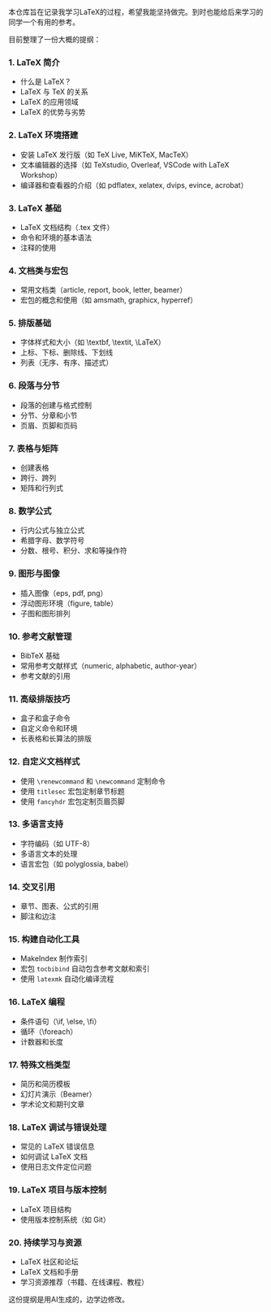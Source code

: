 本仓库旨在记录我学习LaTeX的过程，希望我能坚持做完。到时也能给后来学习的同学一个有用的参考。

目前整理了一份大概的提纲：

### 1. LaTeX 简介
   - 什么是 LaTeX？
   - LaTeX 与 TeX 的关系
   - LaTeX 的应用领域
   - LaTeX 的优势与劣势

### 2. LaTeX 环境搭建
   - 安装 LaTeX 发行版（如 TeX Live, MiKTeX, MacTeX）
   - 文本编辑器的选择（如 TeXstudio, Overleaf, VSCode with LaTeX Workshop）
   - 编译器和查看器的介绍（如 pdflatex, xelatex, dvips, evince, acrobat）

### 3. LaTeX 基础
   - LaTeX 文档结构（.tex 文件）
   - 命令和环境的基本语法
   - 注释的使用

### 4. 文档类与宏包
   - 常用文档类（article, report, book, letter, beamer）
   - 宏包的概念和使用（如 amsmath, graphicx, hyperref）

### 5. 排版基础
   - 字体样式和大小（如 \textbf, \textit, \LaTeX）
   - 上标、下标、删除线、下划线
   - 列表（无序、有序、描述式）

### 6. 段落与分节
   - 段落的创建与格式控制
   - 分节、分章和小节
   - 页眉、页脚和页码

### 7. 表格与矩阵
   - 创建表格
   - 跨行、跨列
   - 矩阵和行列式

### 8. 数学公式
   - 行内公式与独立公式
   - 希腊字母、数学符号
   - 分数、根号、积分、求和等操作符

### 9. 图形与图像
   - 插入图像（eps, pdf, png）
   - 浮动图形环境（figure, table）
   - 子图和图形排列

### 10. 参考文献管理
   - BibTeX 基础
   - 常用参考文献样式（numeric, alphabetic, author-year）
   - 参考文献的引用

### 11. 高级排版技巧
   - 盒子和盒子命令
   - 自定义命令和环境
   - 长表格和长算法的排版

### 12. 自定义文档样式
   - 使用 `\renewcommand` 和 `\newcommand` 定制命令
   - 使用 `titlesec` 宏包定制章节标题
   - 使用 `fancyhdr` 宏包定制页眉页脚

### 13. 多语言支持
   - 字符编码（如 UTF-8）
   - 多语言文本的处理
   - 语言宏包（如 polyglossia, babel）

### 14. 交叉引用
   - 章节、图表、公式的引用
   - 脚注和边注

### 15. 构建自动化工具
   - MakeIndex 制作索引
   - 宏包 `tocbibind` 自动包含参考文献和索引
   - 使用 `latexmk` 自动化编译流程

### 16. LaTeX 编程
   - 条件语句（\if, \else, \fi）
   - 循环（\foreach）
   - 计数器和长度

### 17. 特殊文档类型
   - 简历和简历模板
   - 幻灯片演示（Beamer）
   - 学术论文和期刊文章

### 18. LaTeX 调试与错误处理
   - 常见的 LaTeX 错误信息
   - 如何调试 LaTeX 文档
   - 使用日志文件定位问题

### 19. LaTeX 项目与版本控制
   - LaTeX 项目结构
   - 使用版本控制系统（如 Git）

### 20. 持续学习与资源
   - LaTeX 社区和论坛
   - LaTeX 文档和手册
   - 学习资源推荐（书籍、在线课程、教程）

这份提纲是用AI生成的，边学边修改。
